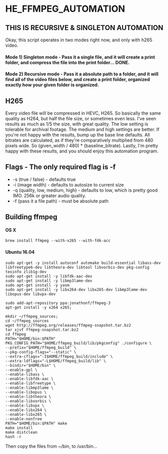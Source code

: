 # HE_FFMPEG_AUTOMATION
##	THIS IS RECURSIVE & SINGLETON AUTOMATION

Okay, this script operates in two modes right now, and only with h265 video.
####	Mode 1) Singleton mode - Pass it a single file, and it will create a print folder, and compress the file into the print folder... DONE.
####	Mode 2)	Recursive mode - Pass it a absolute path to a folder, and it will find all of the video files below, and create a print folder, organized exactly how your given folder is organized.

##	H265
Every video file will be compressed in HEVC, H265. So basically the same quality as H264, but half the file size, or sometimes even less. I've seen results as much as 1/5 the size, with great quality. The low setting is tolerable for archival footage. The medium and high settings are better. If you're not happy with the results, bump up the base line defaults. All bitrates are calculated, as if they're comparatively multiplied from 480 pixels wide. So (given_width / 480) * (baseline_bitrate). Lastly, I'm pretty happy with these results, and you should enjoy this automation program.

##	Flags - The only required flag is -f
*	-s (true / false) - defaults true
* -i (image width) - defaults to autosize to current size
* -q (quality, low, medium, high) - defaults to low, which is pretty good IMO. 256k or greater audio quality.
* -f (pass it a file path) - must be absolute path

##	Building ffmpeg
####	OS X
`brew install ffmpeg --with-x265 --with-fdk-acc`
####	Ubuntu 16.04
```sudo apt-get -y install cifs-util tmux vim iotop iftop htop openvpn
sudo apt-get -y install autoconf automake build-essential libass-dev libfreetype6-dev libtheora-dev libtool libvorbis-dev pkg-config texinfo zlib1g-dev
sudo apt-get install -y libfdk-aac-dev
sudo apt-get install -y libmp3lame-dev
sudo apt-get install -y yasm
sudo apt-get install -y libx264-dev libx265-dev libmp3lame-dev libopus-dev libvpx-dev

sudo add-apt-repository ppa:jonathonf/ffmpeg-3
apt-get install -y x264 x265;

mkdir ~/ffmpeg_sources;
cd ~/ffmpeg_sources
wget http://ffmpeg.org/releases/ffmpeg-snapshot.tar.bz2
tar xjvf ffmpeg-snapshot.tar.bz2
cd ffmpeg
PATH="$HOME/bin:$PATH" PKG_CONFIG_PATH="$HOME/ffmpeg_build/lib/pkgconfig" ./configure \
--prefix="$HOME/ffmpeg_build" \
--pkg-config-flags="--static" \
--extra-cflags="-I$HOME/ffmpeg_build/include" \
--extra-ldflags="-L$HOME/ffmpeg_build/lib" \
--bindir="$HOME/bin" \
--enable-gpl \
--enable-libass \
--enable-libfdk-aac \
--enable-libfreetype \
--enable-libmp3lame \
--enable-libopus \
--enable-libtheora \
--enable-libvorbis \
--enable-libvpx \
--enable-libx264 \
--enable-libx265 \
--enable-nonfree
PATH="$HOME/bin:$PATH" make
make install
make distclean
hash -r
```
Then copy the files from ~/bin, to /usr/bin...
